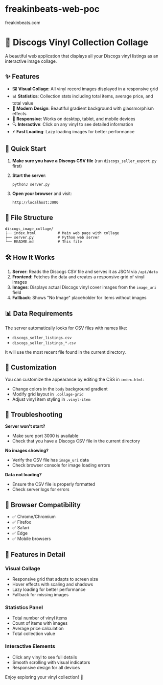 # freakinbeats-web-poc
freakinbeats.com

# 🎵 Discogs Vinyl Collection Collage

A beautiful web application that displays all your Discogs vinyl listings as an interactive image collage.

## ✨ Features

- 🖼️ **Visual Collage**: All vinyl record images displayed in a responsive grid
- 📊 **Statistics**: Collection stats including total items, average price, and total value
- 🎨 **Modern Design**: Beautiful gradient background with glassmorphism effects
- 📱 **Responsive**: Works on desktop, tablet, and mobile devices
- 🔍 **Interactive**: Click on any vinyl to see detailed information
- ⚡ **Fast Loading**: Lazy loading images for better performance

## 🚀 Quick Start

1. **Make sure you have a Discogs CSV file** (run `discogs_seller_export.py` first)

2. **Start the server**:
   ```bash
   python3 server.py
   ```

3. **Open your browser** and visit:
   ```
   http://localhost:3000
   ```

## 📁 File Structure

```
discogs_image_collage/
├── index.html          # Main web page with collage
├── server.py           # Python web server
└── README.md           # This file
```

## 🛠️ How It Works

1. **Server**: Reads the Discogs CSV file and serves it as JSON via `/api/data`
2. **Frontend**: Fetches the data and creates a responsive grid of vinyl images
3. **Images**: Displays actual Discogs vinyl cover images from the `image_uri` field
4. **Fallback**: Shows "No Image" placeholder for items without images

## 📊 Data Requirements

The server automatically looks for CSV files with names like:
- `discogs_seller_listings.csv`
- `discogs_seller_listings_*.csv`

It will use the most recent file found in the current directory.

## 🎨 Customization

You can customize the appearance by editing the CSS in `index.html`:
- Change colors in the `body` background gradient
- Modify grid layout in `.collage-grid`
- Adjust vinyl item styling in `.vinyl-item`

## 🔧 Troubleshooting

**Server won't start?**
- Make sure port 3000 is available
- Check that you have a Discogs CSV file in the current directory

**No images showing?**
- Verify the CSV file has `image_uri` data
- Check browser console for image loading errors

**Data not loading?**
- Ensure the CSV file is properly formatted
- Check server logs for errors

## 📱 Browser Compatibility

- ✅ Chrome/Chromium
- ✅ Firefox
- ✅ Safari
- ✅ Edge
- ✅ Mobile browsers

## 🎯 Features in Detail

### Visual Collage
- Responsive grid that adapts to screen size
- Hover effects with scaling and shadows
- Lazy loading for better performance
- Fallback for missing images

### Statistics Panel
- Total number of vinyl items
- Count of items with images
- Average price calculation
- Total collection value

### Interactive Elements
- Click any vinyl to see full details
- Smooth scrolling with visual indicators
- Responsive design for all devices

Enjoy exploring your vinyl collection! 🎵
